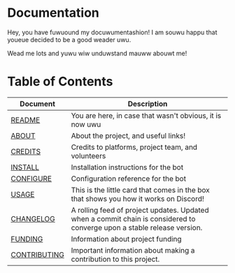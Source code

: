 # Documentation

Hey, you have fuwuound my docuwumentashion!
I am souwu happu that youeue decided to be a good weader uwu.

Wead me lots and yuwu wiw unduwstand mauww abouwt me!

# Table of Contents

| Document | Description                         |
| -------- | ----------------------------------- |
| [README](README.md) | You are here, in case that wasn't obvious, it is now uwu |
| [ABOUT](ABOUT.md) | About the project, and useful links! |
| [CREDITS](CREDITS.md) | Credits to platforms, project team, and volunteers |
| [INSTALL](INSTALL.md) | Installation instructions for the bot |
| [CONFIGURE](CONFIGURE.md) | Configuration reference for the bot |
| [USAGE](USAGE.md) | This is the little card that comes in the box that shows you how it works on Discord! |
| [CHANGELOG](CHANGELOG.md) | A rolling feed of project updates.  Updated when a commit chain is considered to converge upon a stable release version. |
| [FUNDING](FUNDING.md) | Information about project funding |
| [CONTRIBUTING](CONTRIBUTING.md) | Important information about making a contribution to this project. |

